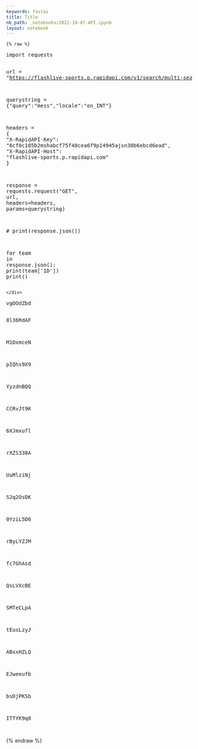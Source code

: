```yaml
---
keywords: fastai
title: Title
nb_path: _notebooks/2022-10-07-API.ipynb
layout: notebook
---
```


<!--
#################################################
### THIS FILE WAS AUTOGENERATED! DO NOT EDIT! ###
#################################################
# file to edit: _notebooks/2022-10-07-API.ipynb
-->

<div class="container" id="notebook-container">
        
    {% raw %}
    
<div class="cell border-box-sizing code_cell rendered">
<div class="input">

<div class="inner_cell">
    <div class="input_area">
<div class=" highlight hl-ipython3"><pre><span></span><span class="kn">import</span> <span class="nn">requests</span>

<span class="n">url</span> <span class="o">=</span> <span class="s2">&quot;https://flashlive-sports.p.rapidapi.com/v1/search/multi-search&quot;</span>

<span class="n">querystring</span> <span class="o">=</span> <span class="p">{</span><span class="s2">&quot;query&quot;</span><span class="p">:</span><span class="s2">&quot;mess&quot;</span><span class="p">,</span><span class="s2">&quot;locale&quot;</span><span class="p">:</span><span class="s2">&quot;en_INT&quot;</span><span class="p">}</span>

<span class="n">headers</span> <span class="o">=</span> <span class="p">{</span>
    <span class="s2">&quot;X-RapidAPI-Key&quot;</span><span class="p">:</span> <span class="s2">&quot;6cf0c105b2mshabcf75f48cea6f9p14945ajsn30b6ebcd6ead&quot;</span><span class="p">,</span>
    <span class="s2">&quot;X-RapidAPI-Host&quot;</span><span class="p">:</span> <span class="s2">&quot;flashlive-sports.p.rapidapi.com&quot;</span>
<span class="p">}</span>

<span class="n">response</span> <span class="o">=</span> <span class="n">requests</span><span class="o">.</span><span class="n">request</span><span class="p">(</span><span class="s2">&quot;GET&quot;</span><span class="p">,</span> <span class="n">url</span><span class="p">,</span> <span class="n">headers</span><span class="o">=</span><span class="n">headers</span><span class="p">,</span> <span class="n">params</span><span class="o">=</span><span class="n">querystring</span><span class="p">)</span>

<span class="c1"># print(response.json())</span>

<span class="k">for</span> <span class="n">team</span> <span class="ow">in</span> <span class="n">response</span><span class="o">.</span><span class="n">json</span><span class="p">():</span>
    <span class="nb">print</span><span class="p">(</span><span class="n">team</span><span class="p">[</span><span class="s1">&#39;ID&#39;</span><span class="p">])</span>
    <span class="nb">print</span><span class="p">()</span>
</pre></div>

    </div>
</div>
</div>

<div class="output_wrapper">
<div class="output">

<div class="output_area">

<div class="output_subarea output_stream output_stdout output_text">
<pre>vgOOdZbd

8l36RdAF

M1OxmceN

pIQhs9X9

YyzdnBQQ

CCRvJt9K

6XJmxufl

rXZS338A

UuMlziNj

S2q2OsDK

0YziL5D6

rByLYZJM

fc7GhAsd

QsLVXcBE

SMTeCLpA

tEusLzyJ

ABxxHZLQ

EJweeufb

bsDjPKSb

ITfYK9q8

</pre>
</div>
</div>

</div>
</div>

</div>
    {% endraw %}

</div>
 

